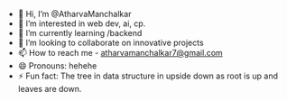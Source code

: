 - 👋 Hi, I’m @AtharvaManchalkar
- 👀 I’m interested in web dev, ai, cp. 
- 🌱 I’m currently learning /backend 
- 💞️ I’m looking to collaborate on innovative projects
- 📫 How to reach me - atharvamanchalkar7@gmail.com
- 😄 Pronouns: hehehe
- ⚡ Fun fact: The tree in data structure in upside down as root is up and leaves are down.

<!---
AtharvaManchalkar/AtharvaManchalkar is a ✨ special ✨ repository because its `README.md` (this file) appears on your GitHub profile.
You can click the Preview link to take a look at your changes.
--->
